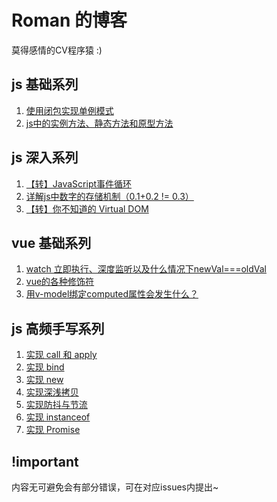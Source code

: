 # Roman 的博客
莫得感情的CV程序猿 :)


## js 基础系列

1. [使用闭包实现单例模式](https://github.com/RomanHc/blog/issues/1)
2. [js中的实例方法、静态方法和原型方法](https://github.com/RomanHc/blog/issues/3)

## js 深入系列

1. [【转】JavaScript事件循环](https://github.com/RomanHc/blog/issues/2)
2. [详解js中数字的存储机制（0.1+0.2 != 0.3）](https://github.com/RomanHc/blog/issues/7)
3. [【转】你不知道的 Virtual DOM](https://github.com/RomanHc/blog/issues/8)

## vue 基础系列

1. [watch 立即执行、深度监听以及什么情况下newVal===oldVal](https://github.com/RomanHc/blog/issues/4)
2. [vue的各种修饰符](https://github.com/RomanHc/blog/issues/5)
3. [用v-model绑定computed属性会发生什么？](https://github.com/RomanHc/blog/issues/6)

## js 高频手写系列

1. [实现 call 和 apply ](https://github.com/RomanHc/blog/issues/10)
2. [实现 bind ](https://github.com/RomanHc/blog/issues/11)
3. [实现 new](https://github.com/RomanHc/blog/issues/12)
4. [实现深浅拷贝](https://github.com/RomanHc/blog/issues/13)
5. [实现防抖与节流](https://github.com/RomanHc/blog/issues/14)
6. [实现 instanceof](https://github.com/RomanHc/blog/issues/15)
7. [实现 Promise](https://github.com/RomanHc/blog/issues/16)

## !important
内容无可避免会有部分错误，可在对应issues内提出~
